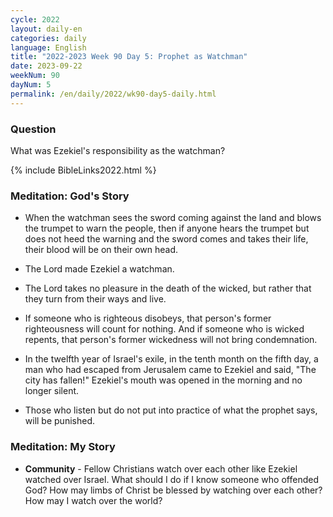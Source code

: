 ```yaml
---
cycle: 2022
layout: daily-en
categories: daily
language: English
title: "2022-2023 Week 90 Day 5: Prophet as Watchman"
date: 2023-09-22
weekNum: 90
dayNum: 5
permalink: /en/daily/2022/wk90-day5-daily.html
---
```


### Question     
What was Ezekiel's responsibility as the watchman?

{% include BibleLinks2022.html %}

### Meditation: God's Story   
+ When the watchman sees the sword coming against the land and blows the trumpet to warn the people, then if anyone hears the trumpet but does not heed the warning and the sword comes and takes their life, their blood will be on their own head. 

+ The Lord made Ezekiel a watchman. 

+ The Lord takes no pleasure in the death of the wicked, but rather that they turn from their ways and live. 

+ If someone who is righteous disobeys, that person's former righteousness will count for nothing. And if someone who is wicked repents, that person's former wickedness will not bring condemnation. 

+ In the twelfth year of Israel's exile, in the tenth month on the fifth day, a man who had escaped from Jerusalem came to Ezekiel and said, "The city has fallen!" Ezekiel's mouth was opened in the morning and no longer silent. 

+ Those who listen but do not put into practice of what the prophet says, will be punished. 

### Meditation: My Story   
+ **Community** - Fellow Christians watch over each other like Ezekiel watched over Israel. What should I do if I know someone who offended God? How may limbs of Christ be blessed by watching over each other? How may I watch over the world?
